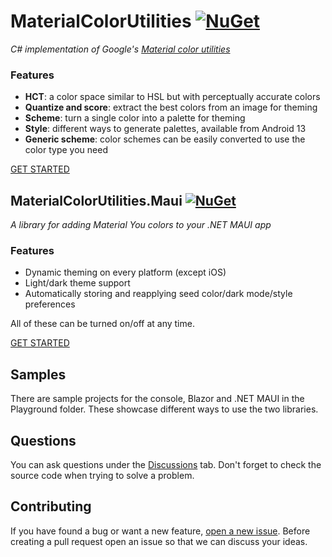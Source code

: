 ﻿# MaterialColorUtilities [![NuGet](https://img.shields.io/nuget/v/MaterialColorUtilities.svg)](https://www.nuget.org/packages/MaterialColorUtilities)

*C# implementation of Google's [Material color utilities](https://github.com/material-foundation/material-color-utilities)*

### Features
- **HCT**: a color space similar to HSL but with perceptually accurate colors
- **Quantize and score**: extract the best colors from an image for theming
- **Scheme**: turn a single color into a palette for theming
- **Style**: different ways to generate palettes, available from Android 13
- **Generic scheme**: color schemes can be easily converted to use the color type you need

[GET STARTED](MaterialColorUtilities/README.md#walkthrough)


## MaterialColorUtilities.Maui [![NuGet](https://img.shields.io/nuget/v/MaterialColorUtilities.Maui.svg)](https://www.nuget.org/packages/MaterialColorUtilities.Maui)

*A library for adding Material You colors to your .NET MAUI app*

### Features
- Dynamic theming on every platform (except iOS)
- Light/dark theme support
- Automatically storing and reapplying seed color/dark mode/style preferences

All of these can be turned on/off at any time.

[GET STARTED](MaterialColorUtilities.Maui/README.md#getting-started)


## Samples
There are sample projects for the console, Blazor and .NET MAUI in the Playground folder. These showcase different ways to use the two libraries.

## Questions
You can ask questions under the [Discussions](https://github.com/albi005/MaterialColorUtilities/discussions) tab. Don't forget to check the source code when trying to solve a problem.

## Contributing
If you have found a bug or want a new feature, [open a new issue](https://github.com/albi005/MaterialColorUtilities/issues). Before creating a pull request open an issue so that we can discuss your ideas. 

